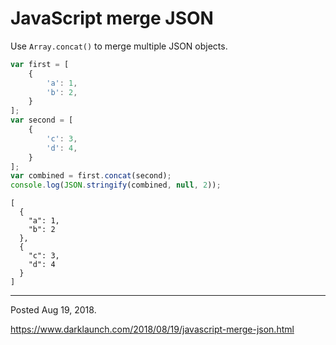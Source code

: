 # JavaScript merge JSON

Use `Array.concat()` to merge multiple JSON objects.

```javascript
var first = [
    {
        'a': 1,
        'b': 2,
    }
];
var second = [
    {
        'c': 3,
        'd': 4,
    }
];
var combined = first.concat(second);
console.log(JSON.stringify(combined, null, 2));
```

```
[
  {
    "a": 1,
    "b": 2
  },
  {
    "c": 3,
    "d": 4
  }
]
```

---

Posted Aug 19, 2018.

https://www.darklaunch.com/2018/08/19/javascript-merge-json.html